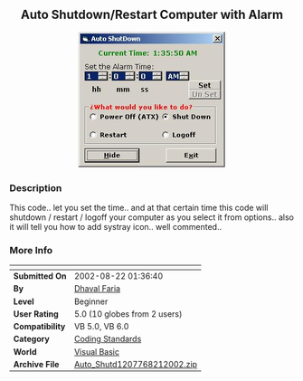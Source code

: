 ﻿<div align="center">

## Auto Shutdown/Restart Computer with Alarm

<img src="PIC2002821168421692.JPG">
</div>

### Description

This code.. let you set the time.. and at that certain time this code will shutdown / restart / logoff your computer as you select it from options.. also it will tell you how to add systray icon.. well commented..
 
### More Info
 


<span>             |<span>
---                |---
**Submitted On**   |2002-08-22 01:36:40
**By**             |[Dhaval Faria](https://github.com/Planet-Source-Code/PSCIndex/blob/master/ByAuthor/dhaval-faria.md)
**Level**          |Beginner
**User Rating**    |5.0 (10 globes from 2 users)
**Compatibility**  |VB 5\.0, VB 6\.0
**Category**       |[Coding Standards](https://github.com/Planet-Source-Code/PSCIndex/blob/master/ByCategory/coding-standards__1-43.md)
**World**          |[Visual Basic](https://github.com/Planet-Source-Code/PSCIndex/blob/master/ByWorld/visual-basic.md)
**Archive File**   |[Auto\_Shutd1207768212002\.zip](https://github.com/Planet-Source-Code/dhaval-faria-auto-shutdown-restart-computer-with-alarm__1-38161/archive/master.zip)








